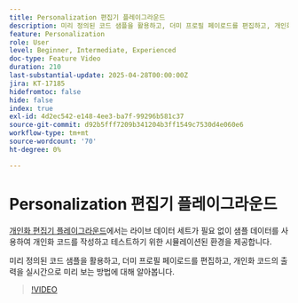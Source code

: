 ```yaml
---
title: Personalization 편집기 플레이그라운드
description: 미리 정의된 코드 샘플을 활용하고, 더미 프로필 페이로드를 편집하고, 개인화 코드의 출력을 실시간으로 미리 보는 방법에 대해 알아봅니다.
feature: Personalization
role: User
level: Beginner, Intermediate, Experienced
doc-type: Feature Video
duration: 210
last-substantial-update: 2025-04-28T00:00:00Z
jira: KT-17185
hidefromtoc: false
hide: false
index: true
exl-id: 4d2ec542-e148-4ee3-ba7f-99296b581c37
source-git-commit: d92b5fff7209b341204b3ff1549c7530d4e060e6
workflow-type: tm+mt
source-wordcount: '70'
ht-degree: 0%

---
```


# Personalization 편집기 플레이그라운드

[개인화 편집기 플레이그라운드](https://experienceleague.adobe.com/en/apps/journey-optimizer/ajo-personalization#)에서는 라이브 데이터 세트가 필요 없이 샘플 데이터를 사용하여 개인화 코드를 작성하고 테스트하기 위한 시뮬레이션된 환경을 제공합니다.

미리 정의된 코드 샘플을 활용하고, 더미 프로필 페이로드를 편집하고, 개인화 코드의 출력을 실시간으로 미리 보는 방법에 대해 알아봅니다.

>[!VIDEO](https://video.tv.adobe.com/v/3457868/?learn=on&enablevpops)

